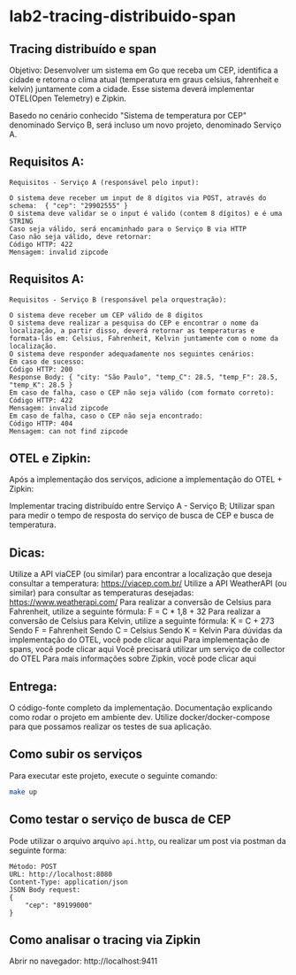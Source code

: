 # lab2-tracing-distribuido-span

## Tracing distribuído e span

Objetivo: Desenvolver um sistema em Go que receba um CEP, identifica a cidade e retorna o clima atual (temperatura em graus celsius, fahrenheit e kelvin) juntamente com a cidade. Esse sistema deverá implementar OTEL(Open Telemetry) e Zipkin.

Basedo no cenário conhecido "Sistema de temperatura por CEP" denominado Serviço B, será incluso um novo projeto, denominado Serviço A.

## Requisitos A:

    Requisitos - Serviço A (responsável pelo input):

    O sistema deve receber um input de 8 dígitos via POST, através do schema:  { "cep": "29902555" }
    O sistema deve validar se o input é valido (contem 8 dígitos) e é uma STRING
    Caso seja válido, será encaminhado para o Serviço B via HTTP
    Caso não seja válido, deve retornar:
    Código HTTP: 422
    Mensagem: invalid zipcode

## Requisitos A:

    Requisitos - Serviço B (responsável pela orquestração):

    O sistema deve receber um CEP válido de 8 digitos
    O sistema deve realizar a pesquisa do CEP e encontrar o nome da localização, a partir disso, deverá retornar as temperaturas e formata-lás em: Celsius, Fahrenheit, Kelvin juntamente com o nome da localização.
    O sistema deve responder adequadamente nos seguintes cenários:
    Em caso de sucesso:
    Código HTTP: 200
    Response Body: { "city: "São Paulo", "temp_C": 28.5, "temp_F": 28.5, "temp_K": 28.5 }
    Em caso de falha, caso o CEP não seja válido (com formato correto):
    Código HTTP: 422
    Mensagem: invalid zipcode
    ​​​Em caso de falha, caso o CEP não seja encontrado:
    Código HTTP: 404
    Mensagem: can not find zipcode

## OTEL e Zipkin:

Após a implementação dos serviços, adicione a implementação do OTEL + Zipkin:

Implementar tracing distribuído entre Serviço A - Serviço B;
Utilizar span para medir o tempo de resposta do serviço de busca de CEP e busca de temperatura.

## Dicas:

Utilize a API viaCEP (ou similar) para encontrar a localização que deseja consultar a temperatura: https://viacep.com.br/
Utilize a API WeatherAPI (ou similar) para consultar as temperaturas desejadas: https://www.weatherapi.com/
Para realizar a conversão de Celsius para Fahrenheit, utilize a seguinte fórmula: F = C \* 1,8 + 32
Para realizar a conversão de Celsius para Kelvin, utilize a seguinte fórmula: K = C + 273
Sendo F = Fahrenheit
Sendo C = Celsius
Sendo K = Kelvin
Para dúvidas da implementação do OTEL, você pode clicar aqui
Para implementação de spans, você pode clicar aqui
Você precisará utilizar um serviço de collector do OTEL
Para mais informações sobre Zipkin, você pode clicar aqui

## Entrega:

O código-fonte completo da implementação.
Documentação explicando como rodar o projeto em ambiente dev.
Utilize docker/docker-compose para que possamos realizar os testes de sua aplicação.

## Como subir os serviços

Para executar este projeto, execute o seguinte comando:

```sh
make up
```

## Como testar o serviço de busca de CEP

Pode utilizar o arquivo arquivo `api.http`, ou realizar um post via postman da seguinte forma:

    Método: POST
    URL: http://localhost:8080
    Content-Type: application/json
    JSON Body request:
    {
        "cep": "89199000"
    }

## Como analisar o tracing via Zipkin

Abrir no navegador:
http://localhost:9411

